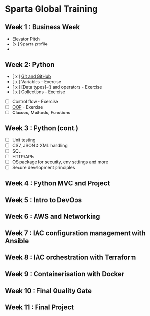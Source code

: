 # Sparta Global Training

## Week 1 : Business Week 

- Elevator Pitch 
- [x ] Sparta profile 
-

## Week 2: Python 

- [ x ] [Git and GitHub](https://github.com/brittanyharrison/engi_89_github_setup)
- [ x ] Variables - Exercise 
- [ x ] [Data types]-() and operators - Exercise 
- [ x ] Collections - Exercise 
- [ ] Control flow - Exercise
- [ ] [OOP](https://github.com/brittanyharrison/engi_89_python_oop) - Exercise
- [ ] Classes, Methods, Functions
 
## Week 3 : Python (cont.)
- [ ] Unit testing 
- [ ] CSV, JSON & XML handling 
- [ ] SQL
- [ ] HTTP/APIs
- [ ] OS package for security, env settings and more 
- [ ] Secure development principles

## Week 4 : Python MVC and Project 

## Week 5 : Intro to DevOps

## Week 6 : AWS and Networking 

## Week 7 : IAC configuration management with Ansible

## Week 8 : IAC orchestration with Terraform 

## Week 9 : Containerisation with Docker

## Week 10 : Final Quality Gate

## Week 11 : Final Project
